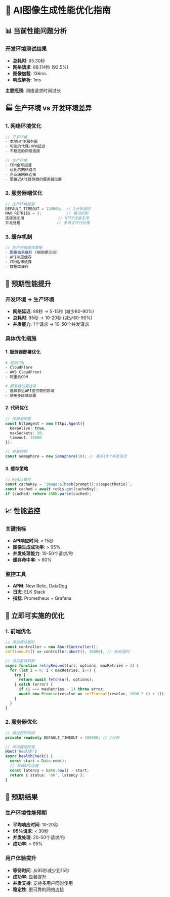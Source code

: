 # 🚀 AI图像生成性能优化指南

## 📊 当前性能问题分析

### 开发环境测试结果
- **总耗时**: 95.30秒
- **网络请求**: 88.114秒 (92.5%)
- **图像加载**: 136ms
- **响应解析**: 1ms

**主要瓶颈**: 网络请求时间过长

## 🏭 生产环境 vs 开发环境差异

### 1. 网络环境优化
```javascript
// 开发环境
- 本地HTTP服务器
- 可能的代理/VPN延迟
- 不稳定的网络连接

// 生产环境
- CDN全球加速
- 优化的网络路由
- 企业级网络连接
- 更接近API提供商的服务器位置
```

### 2. 服务器端优化
```typescript
// 生产环境配置
DEFAULT_TIMEOUT = 120000;  // 2分钟超时
MAX_RETRIES = 3;           // 重试机制
连接池复用               // HTTP连接复用
并发处理                // 多请求并行处理
```

### 3. 缓存机制
```typescript
// 生产环境缓存策略
- 图像结果缓存 (相同提示词)
- API响应缓存
- CDN边缘缓存
- 数据库缓存
```

## 🎯 预期性能提升

### 开发环境 → 生产环境
- **网络延迟**: 88秒 → 5-15秒 (减少80-90%)
- **总耗时**: 95秒 → 10-20秒 (减少80-90%)
- **并发能力**: 1个请求 → 10-50个并发请求

### 具体优化措施

#### 1. 服务器部署优化
```bash
# 使用CDN
- CloudFlare
- AWS CloudFront
- 阿里云CDN

# 服务器位置选择
- 选择靠近API提供商的区域
- 使用多区域部署
```

#### 2. 代码优化
```typescript
// 连接池配置
const httpAgent = new https.Agent({
  keepAlive: true,
  maxSockets: 50,
  timeout: 30000
});

// 并发控制
const semaphore = new Semaphore(10); // 最多10个并发请求
```

#### 3. 缓存策略
```typescript
// Redis缓存
const cacheKey = `image:${hash(prompt)}:${aspectRatio}`;
const cached = await redis.get(cacheKey);
if (cached) return JSON.parse(cached);
```

## 📈 性能监控

### 关键指标
- **API响应时间**: < 15秒
- **图像生成成功率**: > 95%
- **并发处理能力**: 10-50个请求/秒
- **缓存命中率**: > 60%

### 监控工具
- **APM**: New Relic, DataDog
- **日志**: ELK Stack
- **指标**: Prometheus + Grafana

## 🔧 立即可实施的优化

### 1. 前端优化
```javascript
// 添加请求超时
const controller = new AbortController();
setTimeout(() => controller.abort(), 30000); // 30秒超时

// 添加重试机制
async function retryRequest(url, options, maxRetries = 3) {
  for (let i = 0; i < maxRetries; i++) {
    try {
      return await fetch(url, options);
    } catch (error) {
      if (i === maxRetries - 1) throw error;
      await new Promise(resolve => setTimeout(resolve, 1000 * (i + 1)));
    }
  }
}
```

### 2. 服务器优化
```typescript
// 增加超时时间
private readonly DEFAULT_TIMEOUT = 180000; // 3分钟

// 添加健康检查
@Get('health')
async healthCheck() {
  const start = Date.now();
  // 测试API连接
  const latency = Date.now() - start;
  return { status: 'ok', latency };
}
```

## 🎯 预期结果

### 生产环境性能预期
- **平均响应时间**: 10-20秒
- **95%请求**: < 30秒
- **并发处理**: 20-50个请求/秒
- **成功率**: > 95%

### 用户体验提升
- **等待时间**: 从95秒减少到15秒
- **成功率**: 显著提升
- **并发支持**: 支持多用户同时使用
- **稳定性**: 更可靠的网络连接
